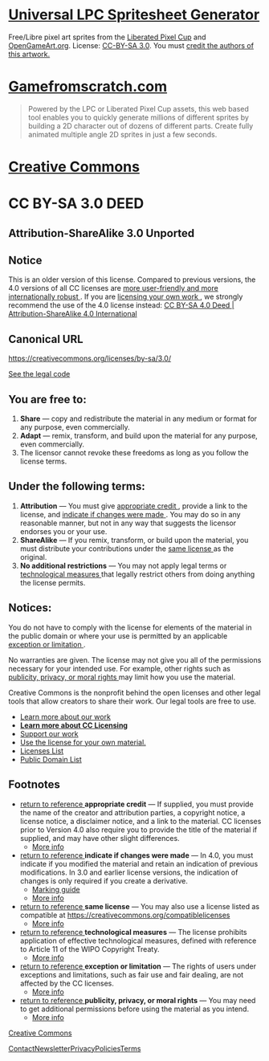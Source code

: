# [Universal LPC Spritesheet Generator](https://sanderfrenken.github.io/Universal-LPC-Spritesheet-Character-Generator)

Free/Libre pixel art sprites from the [Liberated Pixel Cup](https://sanderfrenken.github.io/Universal-LPC-Spritesheet-Character-Generator/lpc.opengameart.org) and [OpenGameArt.org](https://opengameart.org/content/lpc-collection). License: [CC-BY-SA 3.0](https://creativecommons.org/licenses/by-sa/3.0/). You must [credit the authors of this artwork.](https://sanderfrenken.github.io/Universal-LPC-Spritesheet-Character-Generator/#)



# [Gamefromscratch.com](https://gamefromscratch.com/universal-sprite-sheet-character-creator/)

>   Powered by the LPC or Liberated Pixel Cup assets, this web based tool enables you to quickly generate millions of different sprites by building a 2D character out of dozens of different parts.  Create fully animated multiple angle 2D sprites in just a few seconds. 



# [Creative Commons](https://creativecommons.org/)

# CC BY-SA 3.0 DEED

## Attribution-ShareAlike 3.0 Unported

##  Notice

This is an older version of this license. Compared to previous versions, the 4.0 versions of all CC licenses are [more user-friendly and more internationally robust ](https://creativecommons.org/version4/). If you are [licensing your own work ](https://creativecommons.org/choose/), we strongly recommend the use of the 4.0 license instead: [CC BY-SA 4.0 Deed | Attribution-ShareAlike 4.0 International](https://creativecommons.org/licenses/by-sa/4.0/deed.en)

## Canonical URL 

 https://creativecommons.org/licenses/by-sa/3.0/

[See the legal code](https://creativecommons.org/licenses/by-sa/3.0/legalcode.en)

## You are free to:

1.  **Share** — copy and redistribute the material in any medium or format for any purpose, even commercially.
2.  **Adapt** — remix, transform, and build upon the material for any purpose, even commercially.
3.  The licensor cannot revoke these freedoms as long as you follow the license terms.

## Under the following terms:

1.  **Attribution** — You must give [appropriate credit ](https://creativecommons.org/licenses/by-sa/3.0/#ref-appropriate-credit), provide a link to the license, and [indicate if changes were made ](https://creativecommons.org/licenses/by-sa/3.0/#ref-indicate-changes). You may do so in any reasonable manner, but not in any way that suggests the licensor endorses you or your use.
2.  **ShareAlike** — If you remix, transform, or build upon the material, you must distribute your contributions under the [same license ](https://creativecommons.org/licenses/by-sa/3.0/#ref-same-license)as the original.
3.  **No additional restrictions** — You may not apply legal terms or [technological measures ](https://creativecommons.org/licenses/by-sa/3.0/#ref-technological-measures)that legally restrict others from doing anything the license permits.

## Notices:

You do not have to comply with the license for elements of the material in the public domain or where your use is permitted by an applicable [exception or limitation ](https://creativecommons.org/licenses/by-sa/3.0/#ref-exception-or-limitation).

No warranties are given. The license may not give you all of the permissions necessary for your intended use. For example, other rights such as [publicity, privacy, or moral rights ](https://creativecommons.org/licenses/by-sa/3.0/#ref-publicity-privacy-or-moral-rights)may limit how you use the material.

Creative Commons is the nonprofit behind the open licenses and other legal tools that allow creators to share their work. Our legal tools are free to use.

-   [Learn more about our work](https://creativecommons.org/about/)
-   **[Learn more about CC Licensing](https://creativecommons.org/share-your-work/cclicenses/)**
-   [Support our work](https://creativecommons.org/donate/)
-   [Use the license for your own material.](https://creativecommons.org/choose/)
-   [Licenses List](https://creativecommons.org/licenses/list.en)
-   [Public Domain List](https://creativecommons.org/publicdomain/list.en)

## Footnotes

-   [ return to reference ](https://creativecommons.org/licenses/by-sa/3.0/#src-appropriate-credit)**appropriate credit** — If supplied, you must provide the name of the creator and attribution parties, a copyright notice, a license notice, a disclaimer notice, and a link to the material. CC licenses prior to Version 4.0 also require you to provide the title of the material if supplied, and may have other slight differences.
    -   [More info](https://wiki.creativecommons.org/License_Versions#Detailed_attribution_comparison_chart)
-   [ return to reference ](https://creativecommons.org/licenses/by-sa/3.0/#src-indicate-changes)**indicate if changes were made** — In 4.0, you must indicate if you modified the material and retain an indication of previous modifications. In 3.0 and earlier license versions, the indication of changes is only required if you create a derivative.
    -   [Marking guide](https://wiki.creativecommons.org/Best_practices_for_attribution#This_is_a_good_attribution_for_material_you_modified_slightly)
    -   [More info](https://wiki.creativecommons.org/License_Versions#Modifications_and_adaptations_must_be_marked_as_such)
-   [ return to reference ](https://creativecommons.org/licenses/by-sa/3.0/#src-same-license)**same license** — You may also use a license listed as compatible at https://creativecommons.org/compatiblelicenses
    -   [More info](https://creativecommons.org/faq/#if-i-derive-or-adapt-material-offered-under-a-creative-commons-license-which-cc-licenses-can-i-use)
-   [ return to reference ](https://creativecommons.org/licenses/by-sa/3.0/#src-technological-measures)**technological measures** — The license prohibits application of effective technological measures, defined with reference to Article 11 of the WIPO Copyright Treaty.
    -   [More info](https://wiki.creativecommons.org/License_Versions#Application_of_effective_technological_measures_by_users_of_CC-licensed_works_prohibited)
-   [ return to reference ](https://creativecommons.org/licenses/by-sa/3.0/#src-exception-or-limitation)**exception or limitation** — The rights of users under exceptions and limitations, such as fair use and fair dealing, are not affected by the CC licenses.
    -   [More info](https://wiki.creativecommons.org/Frequently_Asked_Questions#Do_Creative_Commons_licenses_affect_exceptions_and_limitations_to_copyright.2C_such_as_fair_dealing_and_fair_use.3F)
-   [ return to reference ](https://creativecommons.org/licenses/by-sa/3.0/#src-publicity-privacy-or-moral-rights)**publicity, privacy, or moral rights** — You may need to get additional permissions before using the material as you intend.
    -   [More info](https://wiki.creativecommons.org/Considerations_for_licensors_and_licensees)

[Creative Commons](https://creativecommons.org/)

[Contact](https://creativecommons.org/about/contact)[Newsletter](https://mail.creativecommons.org/subscribe)[Privacy](https://creativecommons.org/privacy)[Policies](https://creativecommons.org/policies)[Terms](https://creativecommons.org/terms)

<iframe allowtransparency="true" style="width: 370px; height: 500px; border: none; color-scheme: light;"></iframe>